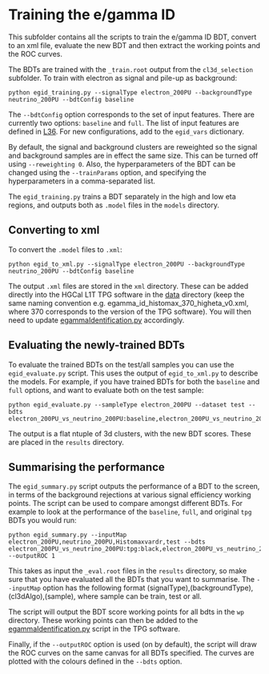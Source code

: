 # Training the e/gamma ID
This subfolder contains all the scripts to train the e/gamma ID BDT, convert to an xml file, evaluate the new BDT and then extract the working points and the ROC curves. 

The BDTs are trained with the `_train.root` output from the `cl3d_selection` subfolder. To train with electron as signal and pile-up as background:

```
python egid_training.py --signalType electron_200PU --backgroundType neutrino_200PU --bdtConfig baseline
```

The `--bdtConfig` option corresponds to the set of input features. There are currently two options: `baseline` and `full`. The list of input features are defined in [L36](https://github.com/jonathon-langford/hgcal_l1t_egid/blob/master/training/egid_training.py#L36). For new configurations, add to the `egid_vars` dictionary.

By default, the signal and background clusters are reweighted so the signal and background samples are in effect the same size. This can be turned off using `--reweighting 0`. Also, the hyperparameters of the BDT can be changed using the `--trainParams` option, and specifying the hyperparameters in a comma-separated list.

The `egid_training.py` trains a BDT separately in the high and low eta regions, and outputs both as `.model` files in the `models` directory.  

## Converting to xml
To convert the `.model` files to `.xml`:

```
python egid_to_xml.py --signalType electron_200PU --backgroundType neutrino_200PU --bdtConfig baseline
```

The output `.xml` files are stored in the `xml` directory. These can be added directly into the HGCal L1T TPG software in the [data](https://github.com/PFCal-dev/cmssw/tree/v3.13.4_1061p2/L1Trigger/L1THGCal/data) directory (keep the same naming convention e.g. egamma_id_histomax_370_higheta_v0.xml, where 370 corresponds to the version of the TPG software). You will then need to update [egammaIdentification.py](https://github.com/PFCal-dev/cmssw/blob/v3.13.4_1061p2/L1Trigger/L1THGCal/python/egammaIdentification.py) accordingly.

## Evaluating the newly-trained BDTs
To evaluate the trained BDTs on the test/all samples you can use the `egid_evaluate.py` script. This uses the output of `egid_to_xml.py` to describe the models. For example, if you have trained BDTs for both the `baseline` and `full` options, and want to evaluate both on the test sample:

```
python egid_evaluate.py --sampleType electron_200PU --dataset test --bdts electron_200PU_vs_neutrino_200PU:baseline,electron_200PU_vs_neutrino_200PU:full
```

The output is a flat ntuple of 3d clusters, with the new BDT scores. These are placed in the `results` directory.

## Summarising the performance
The `egid_summary.py` script outputs the performance of a BDT to the screen, in terms of the background rejections at various signal efficiency working points. The script can be used to compare amongst different BDTs. For example to look at the performance of the `baseline`, `full`, and original `tpg` BDTs you would run:

```
python egid_summary.py --inputMap electron_200PU,neutrino_200PU,Histomaxvardr,test --bdts electron_200PU_vs_neutrino_200PU:tpg:black,electron_200PU_vs_neutrino_200PU:baseline:blue,electron_200PU_vs_neutrino_200PU:full:red --outputROC 1
```

This takes as input the `_eval.root` files in the `results` directory, so make sure that you have evaluated all the BDTs that you want to summarise. The `--inputMap` option has the following format (signalType),(backgroundType),(cl3dAlgo),(sample), where sample can be train, test or all.

The script will output the BDT score working points for all bdts in the `wp` directory. These working points can then be added to the [egammaIdentification.py](https://github.com/PFCal-dev/cmssw/blob/v3.13.4_1061p2/L1Trigger/L1THGCal/python/egammaIdentification.py) script in the TPG software.

Finally, if the `--outputROC` option is used (on by default), the script will draw the ROC curves on the same canvas for all BDTs specified. The curves are plotted with the colours defined in the `--bdts` option. 
